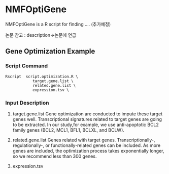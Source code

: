 # NMFOptiGene

NMFOptiGene is a R script for finding .... (추가예정)

논문 참고 : description->논문에 언급

## Gene Optimization Example

### Script Command
```       
Rscript  script.optimization.R \
            target.gene.list \
            related.gene.list \
            expression.tsv \

```
      
### Input Description
1. target.gene.list
Gene optimization are conducted to impute these target genes well. Transcriptional signatures related to target genes are going to be extracted. In our study,for example, we use anti-apoptotic BCL2 family genes (BCL2, MCL1, BFL1,  BCLXL, and BCLW). 

2. related.gene.list
Genes related with target genes. Transcriptionally-, regulationally-, or functionally-related genes can be included. As more genes are included, the optimization process takes exponentially longer, so we recommend less than 300 genes.

3. expression.tsv
